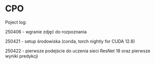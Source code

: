 # CPO

Poject log:

250406 - wgranie zdjęć do rozpoznania

250421 - setup środowiska (conda, torch nightly for CUDA 12.8)

250422 - pierwsze podejście do uczenia sieci ResNet 18 oraz pierwsze wyniki predykcji